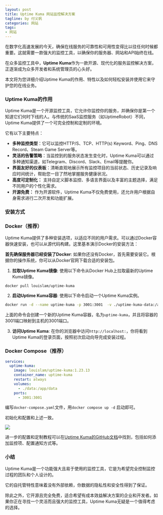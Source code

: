 ```yaml
---
layout: post
title: Uptime Kuma 网站监控解决方案
tagline: by 付义帆
categories: 网站
tags:
- 网站
---
```

在数字化高速发展的今天，确保在线服务的可靠性和可用性变得比以往任何时候都重要。这就需要一款强大的监控工具，以确保你的服务器、网站和API始终在线。

在众多监控工具中，**Uptime Kuma**作为一款开源、现代化的服务监控解决方案，正逐渐成为众多开发者和系统管理员的心头好。

本文将为您详细介绍Uptime Kuma的作用、特性以及如何轻松安装并使用它来守护您的在线业务。

### Uptime Kuma的作用

Uptime Kuma是一个开源监控工具，它允许你监控你的服务，并确保你是第一个知道它们何时下线的人。与传统的SaaS监控服务（如UptimeRobot）不同，Uptime Kuma提供了一个可完全控制和定制的环境。

它有以下主要特点：

- **多种监控类型**：它可以监控HTTP/S、TCP、HTTP(s) Keyword、Ping、DNS Record、Steam Game Server等。
- **灵活的告警策略**：当监控到的服务状态发生变化时，Uptime Kuma可以通过多种通知渠道，如Telegram、Discord、Slack、Email等提醒你。
- **界面友好的仪表板**：清晰直观地展示所有监控项目的当前状态、历史记录及响应时间统计，帮助您一目了然地掌握服务健康状况。
- **高度可定制化：** 支持自定义脚本监控、多语言界面以及丰富的主题选择，满足不同用户的个性化需求。
- **开源免费：** 作为开源软件，Uptime Kuma不仅免费使用，还允许用户根据自身需求进行二次开发和功能扩展。

### 安装方式

### Docker（推荐）

Uptime Kuma提供了多种安装选项，以适应不同的用户需求。可以通过Docker容器快速安装，也可以从源代码构建。这里基本演示Docker的安装方法：

**首先确保服务器已经安装了Docker**: 如果你还没有Docker，首先需要安装它。根据你的操作系统，你可以从Docker官网下载合适的安装包。



1. **拉取Uptime Kuma镜像**: 使用以下命令从Docker Hub上拉取最新的Uptime Kuma镜像。

```sh
docker pull louislam/uptime-kuma
```

2. **启动Uptime Kuma容器**: 使用以下命令启动一个Uptime Kuma实例。

```sh
docker run -d --name uptime-kuma -p 3001:3001  -v ./uptime-kuma-data:/app/data louislam/uptime-kuma
```

上面的命令会创建一个新的Uptime Kuma容器，名为`uptime-kuma`，并且将容器的3001端口映射到主机的3001端口。

3. **访问Uptime Kuma**: 在你的浏览器中访问`http://localhost:`，你将看到Uptime Kuma的登录页面，按照初次启动向导完成安装过程。

### Docker Compose（推荐）

```yaml
services:
  uptime-kuma:
    image: louislam/uptime-kuma:1.23.13
    container_name: uptime-kuma
    restart: always
    volumes:
      - ./data:/app/data
    ports:
      - 3001:3001
```

编写`docker-compose.yaml`文件，用`docker compose up -d` 启动即可。

初始化和配置和上述一致。



![](https://www.javanorth.cn/assets/images/2024/fu/1716729881484.jpg)

进一步的配置和定制教程可以在[Uptime Kuma的GitHub文档](https://github.com/louislam/uptime-kuma)中找到，包括如何添加监控项、配置通知方式等。

### 小结

Uptime Kuma是一个功能强大且易于使用的监控工具，它是为希望完全控制监控过程的团队和个人设计的。

它的自托管特性意味着没有外部依赖，你数据的隐私性和安全性得到了保证。

除此之外，它开源且完全免费，适合希望有成本效益解决方案的企业和开发者。如果你正在寻找一个灵活而且强大的监控工具，Uptime Kuma无疑是一个值得考虑的选择。
